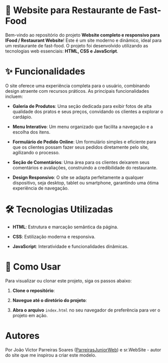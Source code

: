 # 🍔 Website para Restaurante de Fast-Food
Bem-vindo ao repositório do projeto **Website completo e responsivo para IFood / Restaurant Website**! Este é um site moderno e dinâmico, ideal para um restaurante de fast-food. O projeto foi desenvolvido utilizando as tecnologias web essenciais: **HTML, CSS e JavaScript**.

# ✨ Funcionalidades
O site oferece uma experiência completa para o usuário, combinando design atraente com recursos práticos. As principais funcionalidades incluem:

 - **Galeria de Produtos**: Uma seção dedicada para exibir fotos de alta qualidade dos pratos e seus preços, convidando os clientes a explorar o cardápio.

 - **Menu Interativo**: Um menu organizado que facilita a navegação e a escolha dos itens.

 - **Formulário de Pedido Online**: Um formulário simples e eficiente para que os clientes possam fazer seus pedidos diretamente pelo site, agilizando o processo.

 - **Seção de Comentários**: Uma área para os clientes deixarem seus comentários e avaliações, construindo a credibilidade do restaurante.

 - **Design Responsivo**: O site se adapta perfeitamente a qualquer dispositivo, seja desktop, tablet ou smartphone, garantindo uma ótima experiência de navegação.

# 🛠️ Tecnologias Utilizadas
 - **HTML**: Estrutura e marcação semântica da página.

 - **CSS**: Estilização moderna e responsiva.

 - **JavaScript**: Interatividade e funcionalidades dinâmicas.

# 🚀 Como Usar
Para visualizar ou clonar este projeto, siga os passos abaixo:

1. **Clone o repositório**:

2. **Navegue até o diretório do projeto**:

3. **Abra o arquivo** `index.html` no seu navegador de preferência para ver o projeto em ação.

# Autores 
Por João Victor Parreiras Soares ([ParreirasJuniorWeb](https://github.com/ParreirasJuniorWeb/)) e sr.WebSite - autor do site que me inspirou a criar este modelo.
